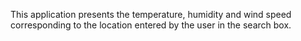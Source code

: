 This application presents the temperature, humidity and wind speed corresponding to the location entered by the user in the search box.

